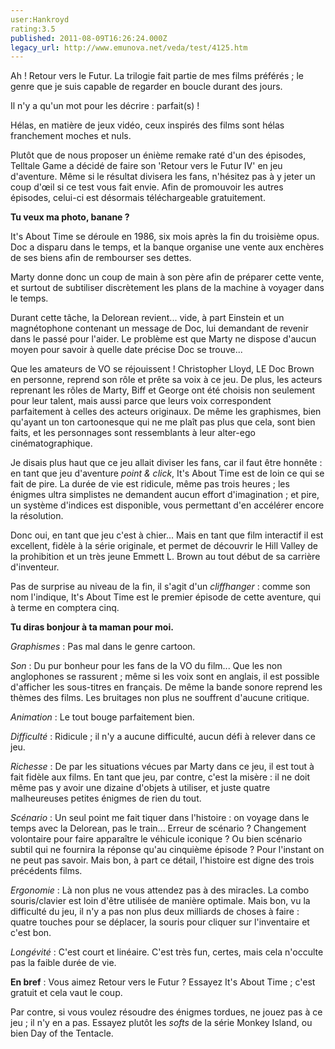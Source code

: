 ```yaml
---
user:Hankroyd
rating:3.5
published: 2011-08-09T16:26:24.000Z
legacy_url: http://www.emunova.net/veda/test/4125.htm
---
```

Ah ! Retour vers le Futur. La trilogie fait partie de mes films préférés ; le genre que je suis capable de regarder en boucle durant des jours.  

Il n'y a qu'un mot pour les décrire : parfait(s) !  

  

Hélas, en matière de jeux vidéo, ceux inspirés des films sont hélas franchement moches et nuls.  

  

Plutôt que de nous proposer un énième remake raté d'un des épisodes, Telltale Game a décidé de faire son 'Retour vers le Futur IV' en jeu d'aventure. Même si le résultat divisera les fans, n'hésitez pas à y jeter un coup d'œil si ce test vous fait envie. Afin de promouvoir les autres épisodes, celui-ci est désormais téléchargeable gratuitement.  

  

  

**Tu veux ma photo, banane ?**  

  

It's About Time se déroule en 1986, six mois après la fin du troisième opus. Doc a disparu dans le temps, et la banque organise une vente aux enchères de ses biens afin de rembourser ses dettes.  

Marty donne donc un coup de main à son père afin de préparer cette vente, et surtout de subtiliser discrètement les plans de la machine à voyager dans le temps.  

Durant cette tâche, la Delorean revient... vide, à part Einstein et un magnétophone contenant un message de Doc, lui demandant de revenir dans le passé pour l'aider. Le problème est que Marty ne dispose d'aucun moyen pour savoir à quelle date précise Doc se trouve...  

  

Que les amateurs de VO se réjouissent ! Christopher Lloyd, LE Doc Brown en personne, reprend son rôle et prête sa voix à ce jeu. De plus, les acteurs reprenant les rôles de Marty, Biff et George ont été choisis non seulement pour leur talent, mais aussi parce que leurs voix correspondent parfaitement à celles des acteurs originaux. De même les graphismes, bien qu'ayant un ton cartoonesque qui ne me plaît pas plus que cela, sont bien faits, et les personnages sont ressemblants à leur alter-ego cinématographique.  

  

Je disais plus haut que ce jeu allait diviser les fans, car il faut être honnête : en tant que jeu d'aventure _point & click_, It's About Time est de loin ce qui se fait de pire. La durée de vie est ridicule, même pas trois heures ; les énigmes ultra simplistes ne demandent aucun effort d'imagination ; et pire, un système d'indices est disponible, vous permettant d'en accélérer encore la résolution.  

  

Donc oui, en tant que jeu c'est à chier... Mais en tant que film interactif il est excellent, fidèle à la série originale, et permet de découvrir le Hill Valley de la prohibition et un très jeune Emmett L. Brown au tout début de sa carrière d'inventeur.  

  

Pas de surprise au niveau de la fin, il s'agit d'un _cliffhanger_ : comme son nom l'indique, It's About Time est le premier épisode de cette aventure, qui à terme en comptera cinq.  

  

  

**Tu diras bonjour à ta maman pour moi.**  

  

_Graphismes_ : Pas mal dans le genre cartoon.  

  

_Son_ : Du pur bonheur pour les fans de la VO du film... Que les non anglophones se rassurent ; même si les voix sont en anglais, il est possible d'afficher les sous-titres en français. De même la bande sonore reprend les thèmes des films. Les bruitages non plus ne souffrent d'aucune critique.  

  

_Animation_ : Le tout bouge parfaitement bien.  

  

_Difficulté_ : Ridicule ; il n'y a aucune difficulté, aucun défi à relever dans ce jeu.  

  

_Richesse_ : De par les situations vécues par Marty dans ce jeu, il est tout à fait fidèle aux films. En tant que jeu, par contre, c'est la misère : il ne doit même pas y avoir une dizaine d'objets à utiliser, et juste quatre malheureuses petites énigmes de rien du tout.  

  

_Scénario_ : Un seul point me fait tiquer dans l'histoire : on voyage dans le temps avec la Delorean, pas le train... Erreur de scénario ? Changement volontaire pour faire apparaître le véhicule iconique ? Ou bien scénario subtil qui ne fournira la réponse qu'au cinquième épisode ? Pour l'instant on ne peut pas savoir. Mais bon, à part ce détail, l'histoire est digne des trois précédents films.  

  

_Ergonomie_ : Là non plus ne vous attendez pas à des miracles. La combo souris/clavier est loin d'être utilisée de manière optimale. Mais bon, vu la difficulté du jeu, il n'y a pas non plus deux milliards de choses à faire : quatre touches pour se déplacer, la souris pour cliquer sur l'inventaire et c'est bon.  

  

_Longévité_ : C'est court et linéaire. C'est très fun, certes, mais cela n'occulte pas la faible durée de vie.  

  

  

**En bref** : Vous aimez Retour vers le Futur ? Essayez It's About Time ; c'est gratuit et cela vaut le coup.   

Par contre, si vous voulez résoudre des énigmes tordues, ne jouez pas à ce jeu ; il n'y en a pas. Essayez plutôt les _softs_ de la série Monkey Island, ou bien Day of the Tentacle.